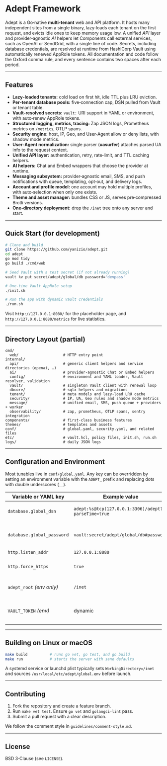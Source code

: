 # Adept Framework

Adept is a Go‑native **multi‑tenant** web and API platform.  It hosts many independent sites from a single binary, lazy‑loads each tenant on the first request, and evicts idle ones to keep memory usage low.  A unified *API* layer and provider‑agnostic *AI* helpers let Components call external services, such as OpenAI or SendGrid, with a single line of code.  Secrets, including database credentials, are resolved at runtime from HashiCorp Vault using automatically renewed AppRole tokens.  All documentation and code follow the Oxford comma rule, and every sentence contains two spaces after each period.

---

## Features

* **Lazy‑loaded tenants:** cold load on first hit, idle TTL plus LRU eviction.
* **Per‑tenant database pools:** five‑connection cap, DSN pulled from Vault or tenant table.
* **Vault‑resolved secrets:** `vault:` URI support in YAML or environment, with auto‑renew AppRole tokens.
* **Structured logging, metrics, tracing:** Zap JSON logs, Prometheus metrics on `/metrics`, OTLP spans.
* **Security engine:** host, IP, Geo, and User‑Agent allow or deny lists, with shadow mode metrics.
* **User‑Agent normalization:** single parser (**uasurfer**) attaches parsed UA info to the request context.
* **Unified API layer:** authentication, retry, rate‑limit, and TTL caching helpers.
* **AI helpers:** Chat and Embed wrappers that choose the provider at runtime.
* **Messaging subsystem:** provider‑agnostic email, SMS, and push notifications with queue, templating, opt‑out, and delivery logs.
* **Account and profile model:** one account may hold multiple profiles, with auto‑selection when only one exists.
* **Theme and asset manager:** bundles CSS or JS, serves pre‑compressed Brotli versions.
* **One‑directory deployment:** drop the `/inet` tree onto any server and start.

---

## Quick Start (for development)

```bash
# Clone and build
git clone https://github.com/yanizio/adept.git
cd adept
go mod tidy
go build ./cmd/web

# Seed Vault with a test secret (if not already running)
vault kv put secret/adept/global/db password='devpass'

# One‑time Vault AppRole setup
./init.sh

# Run the app with dynamic Vault credentials
./run.sh
```

Visit `http://127.0.0.1:8080/` for the placeholder page, and `http://127.0.0.1:8080/metrics` for live statistics.

---

## Directory Layout (partial)

```text
cmd/
  web/                    # HTTP entry point
internal/
  api/                    # generic client helpers and service directories (openai, …)
  ai/                     # provider‑agnostic Chat or Embed helpers
  config/                 # environment and YAML loader, Vault resolver, validation
  vault/                  # singleton Vault client with renewal loop
  dbcore/                 # sqlx helpers and migrations
  tenant/                 # meta models and lazy‑load LRU cache
  security/               # IP, UA, Geo rules and shadow mode metrics
  message/                # unified email, SMS, push queue + providers + worker
  observability/          # zap, prometheus, OTLP spans, sentry integration
components/               # first‑class business features
themes/                   # templates and assets
conf/                     # global.yaml, security.yaml, and related files
etc/                      # vault.hcl, policy files, init.sh, run.sh
logs/                     # daily JSON logs
```

---

## Configuration and Environment

Most tunables live in `conf/global.yaml`.  Any key can be overridden by setting an environment variable with the `ADEPT_` prefix and replacing dots with double underscores (`__`).

| Variable or YAML key       | Example value                                       | Purpose                                |
| -------------------------- | --------------------------------------------------- | -------------------------------------- |
| `database.global_dsn`      | `adept:%s@tcp(127.0.0.1:3306)/adept?parseTime=true` | Template DSN, insert password          |
| `database.global_password` | `vault:secret/adept/global/db#password`             | Secret password resolved through Vault |
| `http.listen_addr`         | `127.0.0.1:8080`                                    | Bind address                           |
| `http.force_https`         | `true`                                              | Send a 308 redirect for non‑HTTPS      |
| `adept_root` *(env only)*  | `/inet`                                             | One‑directory deployment root          |
| `VAULT_TOKEN` *(env)*      | dynamic                                             | Set by AppRole or other login methods  |

---

## Building on Linux or macOS

```bash
make build          # runs go vet, go test, and go build
make run            # starts the server with sane defaults
```

A systemd service or launchd plist typically sets `WorkingDirectory=/inet` and sources `/usr/local/etc/adept/global.env` before launch.

---

## Contributing

1. Fork the repository and create a feature branch.
2. Run `make vet test`.  Ensure `go vet` and `golangci‑lint` pass.
3. Submit a pull request with a clear description.

We follow the comment style in `guidelines/comment-style.md`.

---

## License

BSD 3‑Clause (see `LICENSE`).
